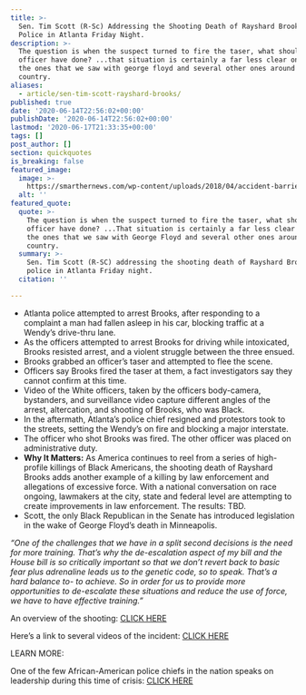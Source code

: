 ```yaml
---
title: >-
  Sen. Tim Scott (R-Sc) Addressing the Shooting Death of Rayshard Brooks by
  Police in Atlanta Friday Night.
description: >-
  The question is when the suspect turned to fire the taser, what should the
  officer have done? ...that situation is certainly a far less clear one than
  the ones that we saw with george floyd and several other ones around the
  country.
aliases:
  - article/sen-tim-scott-rayshard-brooks/
published: true
date: '2020-06-14T22:56:02+00:00'
publishDate: '2020-06-14T22:56:02+00:00'
lastmod: '2020-06-17T21:33:35+00:00'
tags: []
post_author: []
section: quickquotes
is_breaking: false
featured_image:
  image: >-
    https://smarthernews.com/wp-content/uploads/2018/04/accident-barrier-caution-923681-scaled.jpg
  alt: ''
featured_quote:
  quote: >-
    The question is when the suspect turned to fire the taser, what should the
    officer have done? ...That situation is certainly a far less clear one than
    the ones that we saw with George Floyd and several other ones around the
    country.
  summary: >-
    Sen. Tim Scott (R-SC) addressing the shooting death of Rayshard Brooks by
    police in Atlanta Friday night.
  citation: ''

---
```

*   Atlanta police attempted to arrest Brooks, after responding to a complaint a man had fallen asleep in his car, blocking traffic at a Wendy’s drive-thru lane.
*   As the officers attempted to arrest Brooks for driving while intoxicated, Brooks resisted arrest, and a violent struggle between the three ensued.
*   Brooks grabbed an officer’s taser and attempted to flee the scene.
*   Officers say Brooks fired the taser at them, a fact investigators say they cannot confirm at this time.
*   Video of the White officers, taken by the officers body-camera, bystanders, and surveillance video capture different angles of the arrest, altercation, and shooting of Brooks, who was Black.
*   In the aftermath, Atlanta’s police chief resigned and protestors took to the streets, setting the Wendy’s on fire and blocking a major interstate.
*   The officer who shot Brooks was fired. The other officer was placed on administrative duty.
*   **Why It Matters:** As America continues to reel from a series of high-profile killings of Black Americans, the shooting death of Rayshard Brooks adds another example of a killing by law enforcement and allegations of excessive force. With a national conversation on race ongoing, lawmakers at the city, state and federal level are attempting to create improvements in law enforcement. The results: TBD.
*   Scott, the only Black Republican in the Senate has introduced legislation in the wake of George Floyd’s death in Minneapolis.

_“One of the challenges that we have in a split second decisions is the need for more training. That’s why the de-escalation aspect of my bill and the House bill is so critically important so that we don’t revert back to basic fear plus adrenaline leads us to the genetic code, so to speak. That’s a hard balance to- to achieve. So in order for us to provide more opportunities to de-escalate these situations and reduce the use of force, we have to have effective training.”_

An overview of the shooting: [CLICK HERE](https://apnews.com/e5741e6b7d1a3c9be991201d21b90e13) 

Here’s a link to several videos of the incident: [CLICK HERE](https://www.cnn.com/2020/06/14/us/rayshard-brooks-videos-final-moments/index.html)

LEARN MORE:

One of the few African-American police chiefs in the nation speaks on leadership during this time of crisis: [CLICK HERE](https://smarthernews.com/chief-williams/)